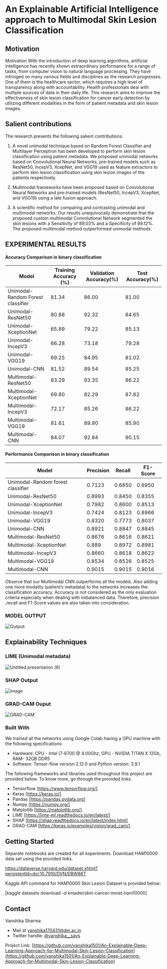 

# An Explainable Artificial Intelligence approach to Multimodal Skin Lesion Classification

## Motivation
Motivation
With the introduction of deep learning algorithms, artificial intelligence has recently shown
extraordinary performance for a range of tasks, from computer vision to natural language processing.
They have infringed on many various fields and disciplines as the research progresses. One of them is
the healthcare sector, which requires a high level of transparency along with accountability. Health
professionals deal with multiple sources of data in their daily life. This research aims to improve the
effectiveness of skin lesion classification for cancer early detection by utilizing different modalities in
the form of patient metadata and skin lesion images.

## Salient contributions
The research presents the following salient contributions:

1. A novel unimodal technique based on Random Forest Classifier and Multilayer Perceptron
has been developed to perform skin lesion classification using patient metadata. We proposed
unimodal networks based on Convolutional Neural Networks, pre-trained models such as
ResNet50, IncepV3, XcepNet, and VGG19 used as feature extractors to perform skin lesion
classification using skin lesion images of the patients respectively.

2. Multimodal frameworks have been proposed based on Convolutional Neural Networks and
pre-trained models (ResNet50, IncepV3, XcepNet, and VGG19) using a late fusion approach.

3. A scientific method for comparing and contrasting unimodal and multimodal networks. Our
results unequivocally demonstrate that the proposed custom multimodal Convolutional
Network segmented the skin lesions with a Sensitivity of 89.03% and a Specificity of 89.12%.
The proposed multimodal method outperformed unimodal methods.

## EXPERIMENTAL RESULTS 

#### Accuracy Comparison in binary classification

Model|Training Accuracy (%)|Validation Accuracy(%)|Test Accuracy(%)
-----|---------------------|----------------------|----------------
Unimodal-Random Forest classifier|81.34|86.00|81.00
Unimodal-ResNet50|80.88|92.32|84.65
Unimodal-XceptionNet|65.89|79.22|85.13
Unimodal-IncepV3|66.28|73.18|79.28
Unimodal-VGG19|69.25|84.95|81.02
Unimodal-CNN|81.52|89.54|85.25
Multimodal-ResNet50|83.29|93.35|86.22
Multimodal-XceptionNet|69.80|82.29|87.82
Multimodal-IncepV3|72.17|85.26|86.22
Multimodal-VGG19|81.61|89.90|85.90
Multimodal-CNN|84.07|92.84|90.15

#### Performance Comparison in binary classification

Model|Precision|Recall|F1-Score
-----|---------|------|--------
Unimodal-Random forest classifier|0.7123|0.6850|0.6950
Unimodal-ResNet50|0.8993|0.8450|0.8355
Unimodal-XceptionNet|0.7982|0.8600|0.8513
Unimodal-IncepV3|0.7424|0.8123|0.8966
Unimodal-VGG19|0.8320|0.7773|0.8037
Unimodal-CNN|0.8921|0.8847|0.8845
Multimodal-ResNet50|0.8676|0.8616|0.8621
Multimodal-XceptionNet|0.889|0.8972|0.8981
Multimodal-IncepV3|0.8660|0.8618|0.8622
Multimodal-VGG19|0.8534|0.8526|0.8525
Multimodal-CNN|0.9015|0.9015|0.9016

Observe that our Multimodal CNN outperforms all the models. Also adding one more modality (patient’s metadata) to the networks increases the classification accuracy. Accuracy is not considered as the only evaluation criteria especially when dealing with imbalanced data. Therefore, precision ,recall and F1-Score values are also taken into consideration.
### MODEL OUTPUT
![Output:](https://user-images.githubusercontent.com/51873771/234581905-35f3b94d-e040-4e94-83c4-04b0006ab184.png)

## Explainability Techniques

### LIME (Unimodal metadata)
![Untitled presentation (6)](https://user-images.githubusercontent.com/51873771/234583787-736c0156-bf02-4bce-833f-28934d7103e6.jpg)

### SHAP Output
![image](https://user-images.githubusercontent.com/51873771/234584611-4d848940-adc3-46cd-8c4c-dabbe838c36a.png)

### GRAD-CAM Ouput
![GRAD-CAM](https://user-images.githubusercontent.com/51873771/234573456-072e5886-3477-4257-9a5c-59bb33f4c9e8.png)

### Built With
We trained all the networks using Google Colab having a GPU machine with the following
specifications: 
* Hardware: CPU - Intel i7-6700 @ 4.00Ghz, GPU - NVIDIA TITAN X 12Gb, RAM- 32GB DDR5 
* Software: Tensor-flow version 2.12.0 and Python version: 3.9.1

The following frameworks and libraries used throughout this project are provided below. To know more, go through the provided links.

* Tensorflow [https://www.tensorflow.org/]
* Keras [https://keras.io/]
* Pandas [https://pandas.pydata.org]
* Numpy [https://numpy.org/]
* Matplotlib [https://matplotlib.org/]
* LIME [https://lime-ml.readthedocs.io/en/latest/]
* SHAP [https://shap.readthedocs.io/en/latest/index.html]
* GRAD-CAM [https://keras.io/examples/vision/grad_cam/]

## Getting Started

Separate notebooks are created for all experiments. Download HAM10000 data set using the provided links. 

https://dataverse.harvard.edu/dataset.xhtml?persistentId=doi:10.7910/DVN/DBW86T

Kaggle API command for HAM10000 Skin Lesion Dataset is provided below:

[kaggle datasets download -d kmader/skin-cancer-mnist-ham10000]


## Contact

Vanshika Sharma 
* Mail at vanshika170431@dei.ac.in
* Twitter handle: [@vanshika__says](https://twitter.com/@vanshika__says) 



Project Link: [https://github.com/vanshika1501/An-Explainable-Deep-Learning-Approach-for-Multimodal-Skin-Lesion-Classification](https://github.com/vanshika1501/An-Explainable-Deep-Learning-Approach-for-Multimodal-Skin-Lesion-Classification)




